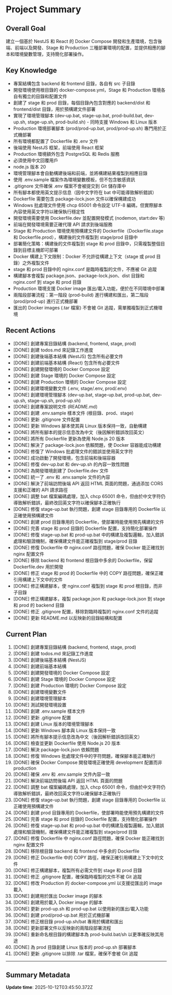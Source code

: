 # Project Summary

## Overall Goal
建立一個基於 NestJS 和 React 的 Docker Compose 開發和生產環境，包含後端、前端以及開發、Stage 和 Production 三種部署環境的配置，並提供相應的腳本和環境變數管理，支持簡化部署操作。

## Key Knowledge
- 專案結構包含 backend 和 frontend 目錄，各自有 src 子目錄
- 開發環境使用根目錄的 docker-compose.yml，Stage 和 Production 環境各自有獨立的目錄和配置文件
- 創建了 stage 和 prod 目錄，每個目錄內包含對應的 backend/dist 和 frontend/dist 目錄，用於預構建文件部署
- 實現了環境管理腳本 (dev-up.bat, stage-up.bat, prod-build.bat, dev-up.sh, stage-up.sh, prod-build.sh) - 同時支援 Windows 和 Linux 版本
- Production 環境部署腳本 (prod/prod-up.bat, prod/prod-up.sh) 專門用於正式機部署
- 所有環境都配置了 Dockerfile 和 .env 文件
- 後端使用 NestJS 框架，前端使用 React 框架
- Production 環境額外包含 PostgreSQL 和 Redis 服務
- 必須使用中文回覆用戶
- node.js 版本 20
- 環境管理腳本會自動構建後端和前端，並將構建結果複製到相應目錄
- 使用 .env.sample 檔案作為環境變數模板，但不包含敏感資訊
- .gitignore 文件確保 .env 檔案不會被提交到 Git 儲存庫中
- 所有腳本都使用英文提示信息（因中文字符在 bat 中可能導致解析錯誤）
- Dockerfile 需要包含 package-lock.json 文件以確保構建成功
- Windows 批處理文件使用 chcp 65001 命令設定 UTF-8 編碼，但實際腳本內容使用英文字符以確保執行穩定性
- 開發環境需要使用 Dockerfile.dev 並配置開發模式 (nodemon, start:dev 等)
- 前端在開發環境需要正確代理 API 請求到後端服務
- Stage 和 Production 環境使用預構建文件的 Dockerfile（Dockerfile.stage 和 Dockerfile.prod），構建後的文件複製到 stage/prod 目錄中
- 部署簡化策略：構建後的文件複製到 stage 和 prod 目錄中，只需複製整個目錄到目標主機即可部署
- Docker 構建上下文限制：Docker 不允許從構建上下文（stage 或 prod 目錄）之外複製文件
- stage 和 prod 目錄中的 nginx.conf 是臨時複製的文件，不應被 Git 追蹤
- 構建腳本會複製 package.json、package-lock.json、dist 目錄和 nginx.conf 到 stage 和 prod 目錄
- Production 環境支援 Docker image 匯出/載入功能，便於在不同環境中部署
- 兩階段部署流程：第一階段 (prod-build) 進行構建和匯出，第二階段 (prod/prod-up) 進行正式機部署
- 匯出的 Docker images (.tar 檔案) 不會被 Git 追蹤，需單獨複製到正式機環境

## Recent Actions
- [DONE] 創建專案目錄結構 (backend, frontend, stage, prod)
- [DONE] 創建 todos.md 來記錄工作進度
- [DONE] 創建後端基本結構 (NestJS) 包含所有必要文件
- [DONE] 創建前端基本結構 (React) 包含所有必要文件
- [DONE] 創建開發環境的 Docker Compose 設定
- [DONE] 創建 Stage 環境的 Docker Compose 設定
- [DONE] 創建 Production 環境的 Docker Compose 設定
- [DONE] 創建環境變數文件 (.env, stage/.env, prod/.env)
- [DONE] 創建環境管理腳本 (dev-up.bat, stage-up.bat, prod-up.bat, dev-up.sh, stage-up.sh, prod-up.sh)
- [DONE] 創建專案說明文件 (README.md)
- [DONE] 創建 .env.sample 樣本文件 (根目錄、prod、stage)
- [DONE] 更新 .gitignore 文件配置
- [DONE] 更新 Windows 腳本使其與 Linux 版本保持一致，自動構建
- [DONE] 將所有腳本的提示信息改為中文（後因解析錯誤改回英文）
- [DONE] 將所有 Dockerfile 更新為使用 Node.js 20 版本
- [DONE] 解決了 package-lock.json 依賴問題，使 Docker 容器能成功構建
- [DONE] 修復了 Windows 批處理文件的錯誤並使用英文字符
- [DONE] 成功啟動了開發環境，包含前端和後端容器
- [DONE] 修復 dev-up.bat 和 dev-up.sh 的內容一致性問題
- [DONE] 為開發環境創建了 Dockerfile.dev 文件
- [DONE] 統一了 .env 和 .env.sample 文件的內容
- [DONE] 解決了前端訪問後端 API 返回 HTML 頁面的問題，通過添加 CORS 支援和正確的 API 請求路徑
- [DONE] 調整 bat 檔案編碼處理，加入 chcp 65001 命令，但由於中文字符仍導致解析錯誤，最終改回英文字符以確保腳本正確執行
- [DONE] 修復 stage-up.bat 執行問題，創建 stage 目錄專用的 Dockerfile 以正確使用預構建文件
- [DONE] 創建 prod 目錄專用的 Dockerfile，使部署時能使用預先構建的文件
- [DONE] 完善 stage 和 prod 目錄的 Dockerfile 配置，支持簡化部署操作
- [DONE] 修復 stage-up.bat 和 prod-up.bat 中的構建及複製邏輯，加入錯誤處理和驗證機制，確保構建文件能正確複製到 stage/prod 目錄
- [DONE] 修復 Dockerfile 中 nginx.conf 路徑問題，確保 Docker 能正確找到 nginx 配置文件
- [DONE] 移除 backend 和 frontend 根目錄中多余的 Dockerfile，保留 Dockerfile.dev 用於開發
- [DONE] 修正 stage 和 prod 的 Dockerfile 中的 COPY 路徑問題，確保正確引用構建上下文中的文件
- [DONE] 修正構建腳本，使 nginx.conf 複製到 stage 和 prod 根目錄，而非子目錄
- [DONE] 修正構建腳本，複製 package.json 和 package-lock.json 到 stage 和 prod 的 backend 目錄
- [DONE] 修正 .gitignore 配置，移除對臨時複製的 nginx.conf 文件的追蹤
- [DONE] 更新 README.md 以反映新的目錄結構和配置

## Current Plan
1. [DONE] 創建專案目錄結構 (backend, frontend, stage, prod)
2. [DONE] 創建 todos.md 來記錄工作進度
3. [DONE] 創建後端基本結構 (NestJS)
4. [DONE] 創建前端基本結構
5. [DONE] 創建開發環境的 Docker Compose 設定
6. [DONE] 創建 Stage 環境的 Docker Compose 設定
7. [DONE] 創建 Production 環境的 Docker Compose 設定
8. [DONE] 創建環境變數文件
9. [DONE] 創建環境管理腳本
10. [DONE] 測試開發環境設置
11. [DONE] 創建 .env.sample 樣本文件
12. [DONE] 更新 .gitignore 配置
13. [DONE] 創建 Linux 版本的環境管理腳本
14. [DONE] 更新 Windows 腳本與 Linux 版本保持一致
15. [DONE] 將所有腳本提示信息改為中文（後因解析錯誤改回英文）
16. [DONE] 檢查並更新 Dockerfile 使用 Node.js 20 版本
17. [DONE] 解決 package-lock.json 依賴問題
18. [DONE] 修復 Windows 批處理文件中的字符問題，確保腳本能正確執行
19. [DONE] 確保 Docker Compose 開發環境正確使用 development 配置而非 production
20. [DONE] 確保 .env 和 .env.sample 文件內容一致
21. [DONE] 解決前端訪問後端 API 返回 HTML 頁面的問題
22. [DONE] 調整 bat 檔案編碼處理，加入 chcp 65001 命令，但由於中文字符仍導致解析錯誤，最終改回英文字符以確保腳本正確執行
23. [DONE] 修復 stage-up.bat 執行問題，創建 stage 目錄專用的 Dockerfile 以正確使用預構建文件
24. [DONE] 創建 prod 目錄專用的 Dockerfile，使部署時能使用預先構建的文件
25. [DONE] 完善 stage 和 prod 目錄的 Dockerfile 配置，支持簡化部署操作
26. [DONE] 修復 stage-up.bat 和 prod-up.bat 中的構建及複製邏輯，加入錯誤處理和驗證機制，確保構建文件能正確複製到 stage/prod 目錄
27. [DONE] 修復 Dockerfile 中 nginx.conf 路徑問題，確保 Docker 能正確找到 nginx 配置文件
28. [DONE] 移除根目錄 backend 和 frontend 中多余的 Dockerfile
29. [DONE] 修正 Dockerfile 中的 COPY 路徑，確保正確引用構建上下文中的文件
30. [DONE] 修正構建腳本，複製所有必需文件到 stage 和 prod 目錄
31. [DONE] 修正 .gitignore 配置，確保臨時複製的文件不被 Git 追蹤
32. [DONE] 修改 Production 的 docker-compose.yml 以支援從匯出的 image 載入
33. [DONE] 創建用於匯出 Docker image 的腳本
34. [DONE] 創建用於載入 Docker image 的腳本
35. [DONE] 更新 prod-up.sh 和 prod-up.bat 以使用新的匯出/載入功能
36. [DONE] 創建 prod/prod-up.bat 用於正式機部署
37. [DONE] 修正根目錄 prod-up.sh/bat 專用於構建和匯出
38. [DONE] 更新部署文件以反映新的兩階段部署流程
39. [DONE] 重新命名根目錄的構建腳本為 prod-build.bat/sh 以更準確反映其用途
40. [DONE] 為 prod 目錄創建 Linux 版本的 prod-up.sh 部署腳本
41. [DONE] 更新 .gitignore 以排除 .tar 檔案，確保不會被 Git 追蹤

---

## Summary Metadata
**Update time**: 2025-10-12T03:45:50.372Z 
